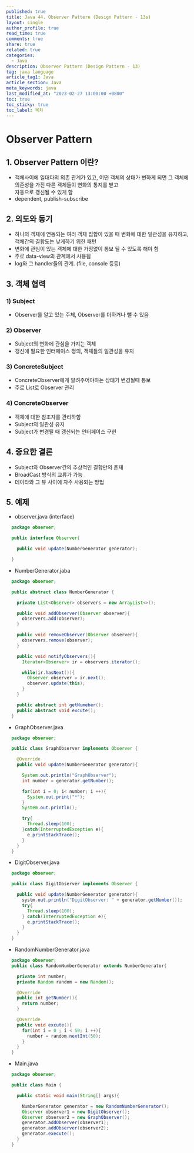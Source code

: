 ```yaml
---
published: true
title: Java 44. Observer Pattern (Design Pattern - 13s)
layout: single
author_profile: true
read_time: true
comments: true
share: true
related: true
categories:
  - Java
description: Observer Pattern (Design Pattern - 13)
tag: java language
article_tag1: Java
article_section: Java
meta_keywords: java
last_modified_at: "2023-02-27 13:00:00 +0800"
toc: true
toc_sticky: true
toc_label: 목차
---
```


# Observer Pattern

## 1. Observer Pattern 이란?

- 객체사이에 일대다의 의존 관계가 있고, 어떤 객체의 상태가 변하게 되면 그 객체에 의존성을 가진 다른 객체들이 변화의 통지를 받고  
  자동으로 갱신될 수 있게 함
- dependent, publish-subscribe

## 2. 의도와 동기

- 하나의 객체에 연동되는 여러 객체 집합이 있을 때 변화에 대한 일관성을 유지하고, 객체간의 결합도는 낮게하기 위한 패턴
- 변화에 관심이 있는 객체에 대한 가정없이 통보 될 수 있도록 해야 함
- 주로 data-view의 관계에서 사용됨
- log와 그 handler들의 관계. (file, console 등등)

## 3. 객체 협력

### 1) Subject

- Observer를 알고 있는 주체, Observer를 더하거나 뺄 수 있음

### 2) Observer

- Subject의 변화에 관심을 가지는 객체
- 갱신에 필요한 인터페이스 정의, 객체들의 일관성을 유지

### 3) ConcreteSubject

- ConcreteObserver에게 알려주어야하는 상태가 변경될때 통보
- 주로 List로 Observer 관리

### 4) ConcreteObserver

- 객체에 대한 참조자를 관리하함
- Subject의 일관성 유지
- Subject가 변경될 때 갱신되는 인터페이스 구현

## 4. 중요한 결론

- Subject와 Observer간의 추상적인 결합만의 존재
- BroadCast 방식의 교류가 가능
- 데이타와 그 뷰 사이에 자주 사용되는 방법

## 5. 예제

- observer.java (interface)

```java
  package observer;

  public interface Observer{

    public void update(NumberGenerator generator);

  }
```

- NumberGenerator.jaba

```java
  package observer;

  public abstract class NumberGenerator {

    private List<Observer> observers = new ArrayList<>();

    public void addObserver(Observer observer){
      observers.add(observer);
    }

    public void removeObserver(Observer observer){
      observers.remove(observer);
    }

    public void notifyObservers(){
      Iterator<Observer> ir = observers.iterator();

      while(ir.hasNext()){
        Observer observer = ir.next();
        observer.update(this);
      }
    }

    public abstract int getNumeber();
    public abstract void excute();
  }
```

- GraphObserver.java

```java
  package observer;

  public class GraphObserver implements Observer {

    @Override
    public void update(NumberGenerator generator){

      System.out.println("GraphObserver");
      int number = generator.getNumber();

      for(int i = 0; i< number; i ++){
        System.out.print("*");
      }
      System.out.println();

      try{
        Thread.sleep(100);
      }catch(InterruptedException e){
        e.printStackTrace();
      }
    }
  }
```

- DigitObserver.java

```java
  package observer;

  public class DigitObserver implements Observer {

    public void update(NumberGenerator generator){
      systm.out.println("DigitObserver: " + generator.getNumber());
      try{
        Thread.sleep(100);
      } catch(InterruptedException e){
        e.printStackTrace();
      }
    }
  }
```

- RandomNumberGenerator.java

```java
  package observer;
  public class RandomNumberGenerator extends NumberGenerator{

    private int number;
    private Random random = new Random();

    @Override
    public int getNumber(){
      return number;
    }

    @Override
    public void excute(){
      for(int i = 0 ; i < 50; i ++){
        number = random.nextInt(50);
      }
    }
  }
```

- Main.java

```java
  package observer;

  public class Main {

    public static void main(String[] args){

      NumberGenerator generator = new RandomNumberGenerator();
      Observer observer1 = new DigitObserver();
      Observer observer2 = new GraphObserver();
      generator.addObserver(observer1);
      generator.addObserver(observer2);
      generator.execute();
    }
  }
```
